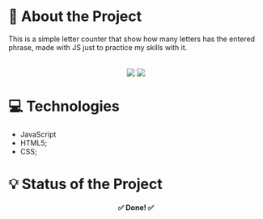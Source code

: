 # 📑 About the Project
This is a simple letter counter that show how many letters has the entered phrase, made with JS just to practice my skills with it.<br/><br/>
<div align="center">
  <a href="https://countletter.netlify.app/" target="_blank" rel="noreferrer"><img align="center" src="https://img.shields.io/badge/PREVIEW-CLIQUE%20AQUI-red?style=plastic"/></a>
  <img align="center" src="https://img.shields.io/github/stars/dmaxadu/letter-counter-javascript?color=yellow&label=%F0%9F%8C%9F&style=plastic"/>
</div>

# 💻 Technologies
- JavaScript
- HTML5;
- CSS;

# 💡 Status of the Project

<h4 align="center">✅ Done!  ✅</h4>
